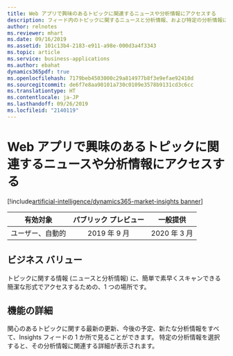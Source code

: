 ```yaml
---
title: Web アプリで興味のあるトピックに関連するニュースや分析情報にアクセスする
description: フィード内のトピックに関するニュースと分析情報、および特定の分析情報に関連する詳細ビューを表示する新しい Web アプリ。
author: relnotes
ms.reviewer: mhart
ms.date: 09/16/2019
ms.assetid: 101c13b4-2183-e911-a98e-000d3a4f3343
ms.topic: article
ms.service: business-applications
ms.author: ebahat
dynamics365pdf: true
ms.openlocfilehash: 7179beb4503000c29a814977b8f3e9efae92410d
ms.sourcegitcommit: de6f7e8aa90101a730c0109e3578b9131cd3c6cc
ms.translationtype: HT
ms.contentlocale: ja-JP
ms.lasthandoff: 09/26/2019
ms.locfileid: "2140119"
---
```

# <a name="access-the-news-and-insights-related-to-topics-of-interest-in-a-web-app"></a>Web アプリで興味のあるトピックに関連するニュースや分析情報にアクセスする
[!include[artificial-intelligence/dynamics365-market-insights banner](../includes/artificial-intelligence/dynamics365-market-insights.md)]

| 有効対象    |  パブリック プレビュー | 一般提供 | 
| ---------- | :----------: |:----------: |
|ユーザー、自動的|2019 年 9 月| 2020 年 3 月|


## <a name="business-value"></a>ビジネス バリュー
<!-- bv start -->
トピックに関する情報 (ニュースと分析情報) に、簡単で素早くスキャンできる簡潔な形式でアクセスするための、1 つの場所です。
<!-- bv end -->



## <a name="feature-details"></a>機能の詳細
<!--feature detail start -->
関心のあるトピックに関する最新の更新、今後の予定、新たな分析情報をすべて、Insights フィードの 1 か所で見ることができます。  特定の分析情報を選択すると、その分析情報に関連する詳細が表示されます。
<!--feature detail end -->











